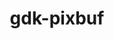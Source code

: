---
title: "gdk-pixbuf"
layout: cache
categories: [package, develop]
meta: {"versions": ["2.42.10"], "compilers": ["gcc@=11.4.0", "oneapi@=2024.2.0"], "oss": ["ubuntu22.04"], "platforms": ["linux"], "targets": ["x86_64_v3"], "stacks": ["e4s", "e4s-oneapi", "root"], "num_specs": 9, "num_specs_by_stack": {"root": 9, "e4s": 8, "e4s-oneapi": 1}}
spec_details: [{"hash": "rsuvc3ym6yphqceensazul5cixkq7mqv", "compiler": "gcc@=11.4.0", "versions": ["2.42.10"], "os": "ubuntu22.04", "platform": "linux", "target": "x86_64_v3", "variants": ["build_system=generic", "~man", "~tiff"], "stacks": ["root", "e4s"], "size": "-", "tarball": "https://binaries.spack.io/develop/build_cache/linux-ubuntu22.04-x86_64_v3/gcc-11.4.0/gdk-pixbuf-2.42.10/linux-ubuntu22.04-x86_64_v3-gcc-11.4.0-gdk-pixbuf-2.42.10-rsuvc3ym6yphqceensazul5cixkq7mqv.spack"}, {"hash": "lkuxfnlef7suw2xthy3bjjgxua6uzl2s", "compiler": "gcc@=11.4.0", "versions": ["2.42.10"], "os": "ubuntu22.04", "platform": "linux", "target": "x86_64_v3", "variants": ["build_system=generic", "~man", "~tiff"], "stacks": ["root", "e4s"], "size": "-", "tarball": "https://binaries.spack.io/develop/build_cache/linux-ubuntu22.04-x86_64_v3/gcc-11.4.0/gdk-pixbuf-2.42.10/linux-ubuntu22.04-x86_64_v3-gcc-11.4.0-gdk-pixbuf-2.42.10-lkuxfnlef7suw2xthy3bjjgxua6uzl2s.spack"}, {"hash": "wbd5p55g73rofj4a3lbatdpuq6gwo5yi", "compiler": "gcc@=11.4.0", "versions": ["2.42.10"], "os": "ubuntu22.04", "platform": "linux", "target": "x86_64_v3", "variants": ["build_system=generic", "~man", "~tiff"], "stacks": ["root", "e4s"], "size": "-", "tarball": "https://binaries.spack.io/develop/build_cache/linux-ubuntu22.04-x86_64_v3/gcc-11.4.0/gdk-pixbuf-2.42.10/linux-ubuntu22.04-x86_64_v3-gcc-11.4.0-gdk-pixbuf-2.42.10-wbd5p55g73rofj4a3lbatdpuq6gwo5yi.spack"}, {"hash": "zmtf2zcc4wiqrn2dzkqu4nzoljjem3hh", "compiler": "gcc@=11.4.0", "versions": ["2.42.10"], "os": "ubuntu22.04", "platform": "linux", "target": "x86_64_v3", "variants": ["build_system=generic", "~man", "~tiff"], "stacks": ["root", "e4s"], "size": "-", "tarball": "https://binaries.spack.io/develop/build_cache/linux-ubuntu22.04-x86_64_v3/gcc-11.4.0/gdk-pixbuf-2.42.10/linux-ubuntu22.04-x86_64_v3-gcc-11.4.0-gdk-pixbuf-2.42.10-zmtf2zcc4wiqrn2dzkqu4nzoljjem3hh.spack"}, {"hash": "qs3bnworjd5s7xlaoziwn5q47zz2i4ep", "compiler": "gcc@=11.4.0", "versions": ["2.42.10"], "os": "ubuntu22.04", "platform": "linux", "target": "x86_64_v3", "variants": ["build_system=generic", "~man", "~tiff"], "stacks": ["root", "e4s"], "size": "-", "tarball": "https://binaries.spack.io/develop/build_cache/linux-ubuntu22.04-x86_64_v3/gcc-11.4.0/gdk-pixbuf-2.42.10/linux-ubuntu22.04-x86_64_v3-gcc-11.4.0-gdk-pixbuf-2.42.10-qs3bnworjd5s7xlaoziwn5q47zz2i4ep.spack"}, {"hash": "63ylht5h6shpwkne6g3axnflq27oodga", "compiler": "gcc@=11.4.0", "versions": ["2.42.10"], "os": "ubuntu22.04", "platform": "linux", "target": "x86_64_v3", "variants": ["build_system=generic", "~man", "~tiff"], "stacks": ["root", "e4s"], "size": "-", "tarball": "https://binaries.spack.io/develop/build_cache/linux-ubuntu22.04-x86_64_v3/gcc-11.4.0/gdk-pixbuf-2.42.10/linux-ubuntu22.04-x86_64_v3-gcc-11.4.0-gdk-pixbuf-2.42.10-63ylht5h6shpwkne6g3axnflq27oodga.spack"}, {"hash": "cs7yfyyrnit4of6kpnd57xmyjb4dj5ed", "compiler": "gcc@=11.4.0", "versions": ["2.42.10"], "os": "ubuntu22.04", "platform": "linux", "target": "x86_64_v3", "variants": ["build_system=generic", "~man", "~tiff"], "stacks": ["root", "e4s"], "size": "-", "tarball": "https://binaries.spack.io/develop/build_cache/linux-ubuntu22.04-x86_64_v3/gcc-11.4.0/gdk-pixbuf-2.42.10/linux-ubuntu22.04-x86_64_v3-gcc-11.4.0-gdk-pixbuf-2.42.10-cs7yfyyrnit4of6kpnd57xmyjb4dj5ed.spack"}, {"hash": "smixusig2zbnhtz4hstb3mc7ltcvfwkz", "compiler": "gcc@=11.4.0", "versions": ["2.42.10"], "os": "ubuntu22.04", "platform": "linux", "target": "x86_64_v3", "variants": ["build_system=generic", "~man", "~tiff"], "stacks": ["root", "e4s"], "size": "-", "tarball": "https://binaries.spack.io/develop/build_cache/linux-ubuntu22.04-x86_64_v3/gcc-11.4.0/gdk-pixbuf-2.42.10/linux-ubuntu22.04-x86_64_v3-gcc-11.4.0-gdk-pixbuf-2.42.10-smixusig2zbnhtz4hstb3mc7ltcvfwkz.spack"}, {"hash": "spppmk66b3qqugkzbz4v6uq2qcb4smdk", "compiler": "oneapi@=2024.2.0", "versions": ["2.42.10"], "os": "ubuntu22.04", "platform": "linux", "target": "x86_64_v3", "variants": ["build_system=generic", "~man", "~tiff"], "stacks": ["root", "e4s-oneapi"], "size": "-", "tarball": "https://binaries.spack.io/develop/build_cache/linux-ubuntu22.04-x86_64_v3/oneapi-2024.2.0/gdk-pixbuf-2.42.10/linux-ubuntu22.04-x86_64_v3-oneapi-2024.2.0-gdk-pixbuf-2.42.10-spppmk66b3qqugkzbz4v6uq2qcb4smdk.spack"}]
---